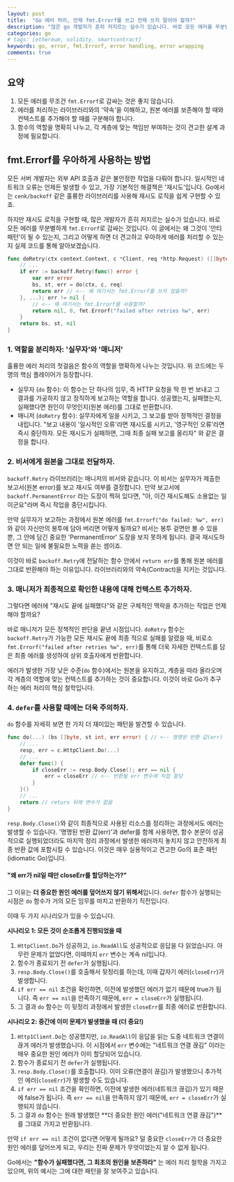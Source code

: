```yaml
---
layout: post
title:  "Go 에러 처리, 언제 fmt.Errorf를 쓰고 언제 쓰지 말아야 할까?"
description: "많은 go 개발자가 흔히 저지르는 실수가 있습니다. 바로 모든 에러를 무분별하게 fmt.Errorf로 감싸는 것입니다. 이 글에서는 왜 그것이 '안티 패턴'이 될 수 있는지, 그리고 어떻게 하면 더 견고하고 우아하게 에러를 처리할 수 있는지 실제 코드를 통해 알아보겠습니다"
categories: go
# tags: [ethereum, solidity, smartcontract]
keywords: go, error, fmt.Errorf, error handling, error wrapping
comments: true
---
```


## 요약

1. 모든 에러를 무조건 `fmt.Errorf`로 감싸는 것은 좋지 않습니다.
2. 에러를 처리하는 라이브러리와의 '약속'을 이해하고, 원본 에러를 보존해야 할 때와 컨텍스트를 추가해야 할 때를 구분해야 합니다.
3. 함수의 역할을 명확히 나누고, 각 계층에 맞는 책임만 부여하는 것이 견고한 설계 과정에 필요합니다.

## fmt.Errorf를 우아하게 사용하는 방법

모든 서버 개발자는 외부 API 호출과 같은 불안정한 작업을 다뤄야 합니다. 일시적인 네트워크 오류는 언제든 발생할 수 있고, 가장 기본적인 해결책은 '재시도'입니다. Go에서는 `cenk/backoff` 같은 훌륭한 라이브러리를 사용해 재시도 로직을 쉽게 구현할 수 있죠.

하지만 재시도 로직을 구현할 때, 많은 개발자가 흔히 저지르는 실수가 있습니다. 바로 모든 에러를 무분별하게 `fmt.Errorf`로 감싸는 것입니다. 이 글에서는 왜 그것이 '안티 패턴'이 될 수 있는지, 그리고 어떻게 하면 더 견고하고 우아하게 에러를 처리할 수 있는지 실제 코드를 통해 알아보겠습니다.

```go
func doRetry(ctx context.Context, c *Client, req *http.Request) ([]byte, int, error) {
    // ...
	if err := backoff.Retry(func() error {
		var err error
		bs, st, err = do(ctx, c, req)
		return err // <-- 왜 여기서는 fmt.Errorf를 쓰지 않을까?
	}, ...); err != nil {
        // <-- 왜 여기서는 fmt.Errorf를 사용할까?
		return nil, 0, fmt.Errorf("failed after retries %w", err)
	}
	return bs, st, nil
}
```

### 1. 역할을 분리하자: '실무자'와 '매니저'

훌륭한 에러 처리의 첫걸음은 함수의 역할을 명확하게 나누는 것입니다. 위 코드에는 두 명의 핵심 플레이어가 등장합니다.

- 실무자 (`do` 함수): 이 함수는 단 하나의 임무, 즉 HTTP 요청을 딱 한 번 보내고 그 결과를 가공하지 않고 정직하게 보고하는 역할을 합니다. 성공했는지, 실패했는지, 실패했다면 원인이 무엇인지(원본 에러)를 그대로 반환합니다.
- 매니저 (`doRetry` 함수): 실무자에게 일을 시키고, 그 보고를 받아 정책적인 결정을 내립니다. "보고 내용이 '일시적인 오류'라면 재시도를 시키고, '영구적인 오류'라면 즉시 중단하자. 모든 재시도가 실패하면, 그때 최종 실패 보고를 올리자" 와 같은 결정을 합니다.

### 2. 비서에게 원본을 그대로 전달하자.

`backoff.Retry` 라이브러리는 매니저의 비서와 같습니다. 이 비서는 실무자가 제출한 보고서(원본 error)를 보고 재시도 여부를 결정합니다. 만약 보고서에 `backoff.PermanentError` 라는 도장이 찍혀 있다면, "아, 이건 재시도해도 소용없는 일이군요"라며 즉시 작업을 중단시킵니다.

만약 실무자가 보고하는 과정에서 원본 에러를 `fmt.Errorf("do failed: %w", err)`와 같이 자신만의 봉투에 담아 버리면 어떻게 될까요? 비서는 봉투 겉면만 볼 수 있을 뿐, 그 안에 담긴 중요한 'PermanentError' 도장을 보지 못하게 됩니다. 결국 재시도하면 안 되는 일에 불필요한 노력을 쏟는 셈이죠. 

이것이 바로 `backoff.Retry`에 전달하는 함수 안에서 `return err`를 통해 원본 에러를 그대로 반환해야 하는 이유입니다. 라이브러리와의 약속(Contract)을 지키는 것입니다.

### 3. 매니저가 최종적으로 확인한 내용에 대해 컨텍스트 추가하자.

그렇다면 에러에 "재시도 끝에 실패했다"와 같은 구체적인 맥락을 추가하는 작업은 언제 해야 할까요?

바로 매니저가 모든 정책적인 판단을 끝낸 시점입니다. `doRetry` 함수는 `backoff.Retry`가 가능한 모든 재시도 끝에 최종 적으로 실패를 알렸을 때, 비로소 `fmt.Errorf("failed after retries %w", err)`를 통해 더욱 자세한 컨텍스트를 담은 최종 에러를 생성하여 상위 호출자에게 반환합니다.

에러가 발생한 가장 낮은 수준(`do` 함수)에서는 원본을 유지하고, 계층을 따라 올라오며 각 계층의 역할에 맞는 컨텍스트를 추가하는 것이 중요합니다. 이것이 바로 Go가 추구하는 에러 처리의 핵심 철학입니다.

### 4. `defer`를 사용할 때에는 더욱 주의하자.

`do` 함수를 자세히 보면 한 가지 더 재미있는 패턴을 발견할 수 있습니다.

```go
func do(...) (bs []byte, st int, err error) { // <-- 명명된 반환 값(err)
    // ...
    resp, err = c.HttpClient.Do(...)
    // ...
    defer func() {
        if closeErr := resp.Body.Close(); err == nil {
            err = closeErr // <-- 반환될 err 변수에 직접 할당
        }
    }()
    // ...
    return // return 뒤에 변수가 없음
}
```

`resp.Body.Close()`와 같이 최종적으로 사용된 리소스를 정리하는 과정에서도 에러는 발생할 수 있습니다. '명명된 반환 값(err)'과 defer를 함께 사용하면, 함수 본문이 성공적으로 실행되었더라도 마지막 정리 과정에서 발생한 에러까지 놓치지 않고 안전하게 최종 반환 값에 포함시킬 수 있습니다. 이것은 매우 실용적이고 견고한 Go의 표준 패턴(idiomatic Go)입니다.

#### "왜 err가 nil일 때만 closeErr를 할당하는가?"

그 이유는 **더 중요한 원인 에러를 덮어쓰지 않기 위해서**입니다. `defer` 함수가 실행되는 시점은 `do` 함수가 거의 모든 임무를 마치고 반환하기 직전입니다. 

이때 두 가지 시나리오가 있을 수 있습니다.

**시나리오 1: 모든 것이 순조롭게 진행되었을 때**

1. `HttpClient.Do`가 성공하고, `io.ReadAll`도 성공적으로 응답을 다 읽었습니다. 아무런 문제가 없었다면, 이때까지 `err` 변수는 계속 nil입니다.
2. 함수가 종료되기 전 `defer`가 실행됩니다.
3. `resp.Body.Close()`를 호출해서 뒷정리를 하는데, 이때 갑자기 에러(`closeErr`)가 발생합니다.
4. `if err == nil` 조건을 확인하면, 이전에 발생했던 에러가 없기 때문에 true가 됩니다. 즉 `err == nil`을 만족하기 때문에, `err = closeErr`가 실행됩니다.
5. 그 결과 `do` 함수는 이 뒷정리 과정에서 발생한 `closeErr`를 최종 에러로 반환합니다.

**시나리오 2: 중간에 이미 문제가 발생했을 때 (더 중요!)**

1. `Http1Client.Do`는 성공했지만, `io.ReadAll`이 응답을 읽는 도중 네트워크 연결이 끊겨 에러가 발생했습니다. 이 시점에서 `err` 변수에는 "네트워크 연결 끊김" 이라는 매우 중요한 원인 에러가 이미 할당되어 있습니다.
2. 함수가 종료되기 전 `defer`가 실행됩니다.
3. `resp.Body.Close()`를 호출합니다. 이미 오류(연결이 끊김)가 발생했으니 추가적인 에러(`closeErr`)가 발생할 수도 있습니다.
4. `if err == nil` 조건을 확인하면, 이전에 발생한 에러(네트워크 끊김)가 있기 때문에 false가 됩니다. 즉 `err == nil`을 만족하지 않기 때문에, `err = closeErr`가 실행되지 않습니다.
5. 그 결과 `do` 함수는 원래 발생했던 **더 중요한 원인 에러("네트워크 연결 끊김")**를 그대로 가지고 반환됩니다.

만약 `if err == nil` 조건이 없다면 어떻게 될까요? 덜 중요한 `closeErr`가 더 중요한 원인 에러를 덮어쓰게 되고, 우리는 진짜 문제가 무엇이었는지 알 수 없게 됩니다.

Go에서는 **"함수가 실패했다면, 그 최초의 원인을 보존하라"** 는 에러 처리 철학을 가지고 있으며, 위의 예시는 그에 대한 패턴을 잘 보여주고 있습니다.
